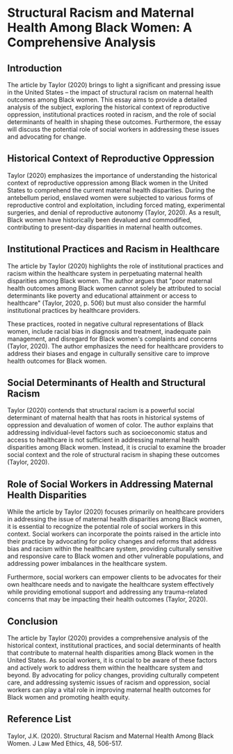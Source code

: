 # Structural Racism and Maternal Health Among Black Women: A Comprehensive Analysis

## Introduction

The article by Taylor (2020) brings to light a significant and pressing issue in the United States – the impact of structural racism on maternal health outcomes among Black women. This essay aims to provide a detailed analysis of the subject, exploring the historical context of reproductive oppression, institutional practices rooted in racism, and the role of social determinants of health in shaping these outcomes. Furthermore, the essay will discuss the potential role of social workers in addressing these issues and advocating for change.

## Historical Context of Reproductive Oppression

Taylor (2020) emphasizes the importance of understanding the historical context of reproductive oppression among Black women in the United States to comprehend the current maternal health disparities. During the antebellum period, enslaved women were subjected to various forms of reproductive control and exploitation, including forced mating, experimental surgeries, and denial of reproductive autonomy (Taylor, 2020). As a result, Black women have historically been devalued and commodified, contributing to present-day disparities in maternal health outcomes.

## Institutional Practices and Racism in Healthcare

The article by Taylor (2020) highlights the role of institutional practices and racism within the healthcare system in perpetuating maternal health disparities among Black women. The author argues that "poor maternal health outcomes among Black women cannot solely be attributed to social determinants like poverty and educational attainment or access to healthcare" (Taylor, 2020, p. 506) but must also consider the harmful institutional practices by healthcare providers.

These practices, rooted in negative cultural representations of Black women, include racial bias in diagnosis and treatment, inadequate pain management, and disregard for Black women's complaints and concerns (Taylor, 2020). The author emphasizes the need for healthcare providers to address their biases and engage in culturally sensitive care to improve health outcomes for Black women.

## Social Determinants of Health and Structural Racism

Taylor (2020) contends that structural racism is a powerful social determinant of maternal health that has roots in historical systems of oppression and devaluation of women of color. The author explains that addressing individual-level factors such as socioeconomic status and access to healthcare is not sufficient in addressing maternal health disparities among Black women. Instead, it is crucial to examine the broader social context and the role of structural racism in shaping these outcomes (Taylor, 2020).

## Role of Social Workers in Addressing Maternal Health Disparities

While the article by Taylor (2020) focuses primarily on healthcare providers in addressing the issue of maternal health disparities among Black women, it is essential to recognize the potential role of social workers in this context. Social workers can incorporate the points raised in the article into their practice by advocating for policy changes and reforms that address bias and racism within the healthcare system, providing culturally sensitive and responsive care to Black women and other vulnerable populations, and addressing power imbalances in the healthcare system.

Furthermore, social workers can empower clients to be advocates for their own healthcare needs and to navigate the healthcare system effectively while providing emotional support and addressing any trauma-related concerns that may be impacting their health outcomes (Taylor, 2020).

## Conclusion

The article by Taylor (2020) provides a comprehensive analysis of the historical context, institutional practices, and social determinants of health that contribute to maternal health disparities among Black women in the United States. As social workers, it is crucial to be aware of these factors and actively work to address them within the healthcare system and beyond. By advocating for policy changes, providing culturally competent care, and addressing systemic issues of racism and oppression, social workers can play a vital role in improving maternal health outcomes for Black women and promoting health equity.

## Reference List

Taylor, J.K. (2020). Structural Racism and Maternal Health Among Black Women. J Law Med Ethics, 48, 506-517.
